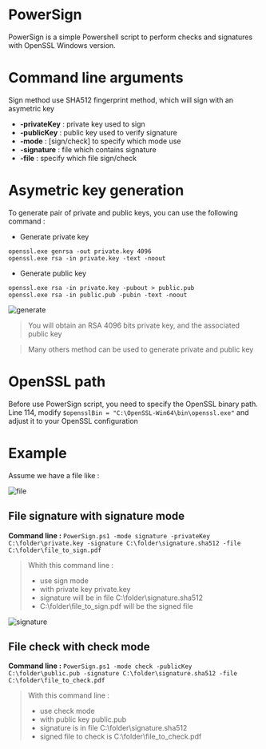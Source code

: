 # PowerSign


PowerSign is a simple Powershell script to perform checks and signatures with OpenSSL Windows version. 

# Command line arguments

Sign method use SHA512 fingerprint method, which will sign with an asymetric key  
    
- **-privateKey** : private key used to sign  
- **-publicKey**  : public key used to verify signature  
- **-mode**       : [sign/check] to specify which mode use  
- **-signature**  : file which contains signature  
- **-file**       : specify which file sign/check  

# Asymetric key generation

To generate pair of private and public keys, you can use the following command : 

- Generate private key
```
openssl.exe genrsa -out private.key 4096
openssl.exe rsa -in private.key -text -noout
```
- Generate public key
```
openssl.exe rsa -in private.key -pubout > public.pub
openssl.exe rsa -in public.pub -pubin -text -noout
```
![generate](https://user-images.githubusercontent.com/52102633/68892223-199b2a00-06e8-11ea-8044-4fe375234726.jpg)

>You will obtain an RSA 4096 bits private key, and the associated public key

> Many others method can be used to generate private and public key

# OpenSSL path

Before use PowerSign script, you need to specify the OpenSSL binary path.  
Line 114, modify `$opensslBin = "C:\OpenSSL-Win64\bin\openssl.exe"` and adjust it to your OpenSSL configuration


# Example

Assume we have a file like :   

![file](https://user-images.githubusercontent.com/52102633/68892222-199b2a00-06e8-11ea-8b0c-ac01cc72ec08.jpg)

## File signature with signature mode

**Command line :** `PowerSign.ps1 -mode signature -privateKey C:\folder\private.key -signature C:\folder\signature.sha512 -file C:\folder\file_to_sign.pdf`

>Whith this command line :   
>- use sign mode  
>- with private key private.key  
>- signature will be in file C:\folder\signature.sha512  
>- C:\folder\file_to_sign.pdf will be the signed file  

![signature](https://user-images.githubusercontent.com/52102633/68892224-199b2a00-06e8-11ea-829d-f7fd6d7b0625.jpg)

## File check with check mode

**Command line :** `PowerSign.ps1 -mode check -publicKey C:\folder\public.pub -signature C:\folder\signature.sha512 -file C:\folder\file_to_check.pdf`

>With this command line : 
>- use check mode
>- with public key public.pub
>- signature is in file C:\folder\signature.sha512
>- signed file to check is C:\folder\file_to_check.pdf
